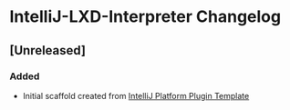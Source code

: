 <!-- Keep a Changelog guide -> https://keepachangelog.com -->

# IntelliJ-LXD-Interpreter Changelog

## [Unreleased]
### Added
- Initial scaffold created from [IntelliJ Platform Plugin Template](https://github.com/JetBrains/intellij-platform-plugin-template)
